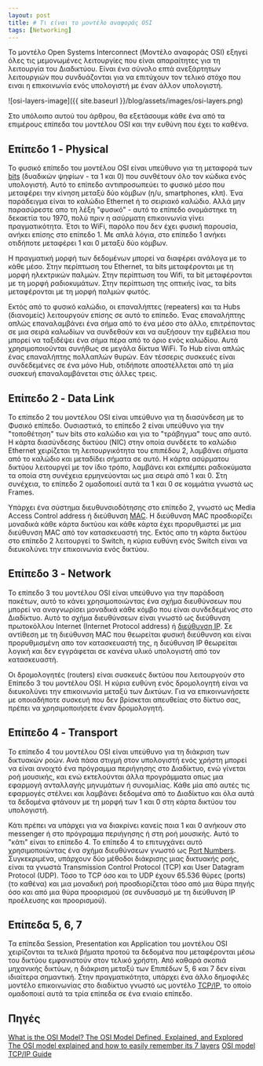 ```yaml
---
layout: post
title: # Τι είναι το μοντέλο αναφοράς OSI
tags: [Networking]
---
```


Το μοντέλο Open Systems Interconnect (Μοντέλο αναφοράς OSI) εξηγεί όλες τις μεμονωμένες λειτουργίες που είναι απαραίτητες για τη λειτουργία του Διαδικτύου. Είναι ένα σύνολο επτά ανεξάρτητων λειτουργιών που συνδυάζονται για να επιτύχουν τον τελικό στόχο που ειναι η επικοινωνία ενός υπολογιστή με έναν άλλον υπολογιστή. 
<!--more-->
![osi-layers-image]({{ site.baseurl }}/blog/assets/images/osi-layers.png)

Στο υπόλοιπο αυτού του άρθρου, θα εξετάσουμε κάθε ένα από τα επιμέρους επίπεδα του μοντέλου OSI και την ευθύνη που έχει το καθένα. 

## Επίπεδο 1 - Physical

Το φυσικό επίπεδο του μοντέλου OSI είναι υπεύθυνο για τη μεταφορά των [bits](https://el.wikipedia.org/wiki/%CE%94%CF%85%CE%B1%CE%B4%CE%B9%CE%BA%CF%8C_%CF%88%CE%B7%CF%86%CE%AF%CE%BF) (δυαδικών ψηφίων - τα 1 και 0) που συνθέτουν όλο τον κώδικα ενός υπολογιστή. Αυτό το επίπεδο αντιπροσωπεύει το φυσικό μέσο που μεταφέρει την κίνηση μεταξύ δύο κόμβων (η/υ, smartphones, κλπ). Ένα παράδειγμα είναι το καλώδιο Ethernet ή το σειριακό καλώδιο. Αλλά μην παρασύρεστε απο τη λέξη "φυσικό" - αυτό το επίπεδο ονομάστηκε τη δεκαετία του 1970, πολύ πριν η ασύρματη επικοινωνία γίνει πραγματικότητα. Έτσι το WiFi, παρόλο που δεν έχει φυσική παρουσία, ανήκει επίσης στο επίπεδο 1.  Με απλά λόγια, στο επίπεδο 1 ανήκει οτιδήποτε μεταφέρει 1 και 0 μεταξύ δύο κόμβων.

Η πραγματική μορφή των δεδομένων μπορεί να διαφέρει ανάλογα με το κάθε μέσο. Στην περίπτωση του Ethernet, τα bits μεταφέρονται με τη μορφή ηλεκτρικών παλμών. Στην περίπτωση του Wifi, τα bit μεταφέρονται με τη μορφή ραδιοκυμάτων. Στην περίπτωση της οπτικής ίνας, τα bits μεταφέρονται με τη μορφή παλμών φωτός. 

Εκτός από το φυσικό καλώδιο, οι επαναλήπτες (repeaters) και τα Hubs (διανομείς) λειτουργούν επίσης σε αυτό το επίπεδο. Ένας επαναλήπτης απλώς επαναλαμβάνει ένα σήμα από το ένα μέσο στο άλλο, επιτρέποντας σε μια σειρά καλωδίων να συνδεθούν και να αυξήσουν την εμβέλεια που μπορεί να ταξιδέψει ένα σήμα πέρα από το όριο ενός καλωδίου. Αυτά χρησιμοποιούνται συνήθως σε μεγάλα δίκτυα WiFi. Το Hub είναι απλώς ένας επαναλήπτης πολλαπλών θυρών. Εάν τέσσερις συσκευές είναι συνδεδεμένες σε ένα μόνο Hub, οτιδήποτε αποστέλλεται από τη μία συσκευή επαναλαμβάνεται στις άλλες τρεις.

## Επίπεδο 2 - Data Link

Το επίπεδο 2 του μοντέλου OSI είναι υπεύθυνο για τη διασύνδεση με το Φυσικό επίπεδο. Ουσιαστικά, το επίπεδο 2 είναι υπεύθυνο για την "τοποθέτηση" των bits στο καλώδιο και για το "τράβηγμα" τους απο αυτό. Η κάρτα διασύνδεσης δικτύου (NIC) στην οποία συνδέετε το καλώδιο Ethernet χειρίζεται τη λειτουργικότητα του επιπέδου 2, λαμβάνει σήματα από το καλώδιο και μεταδίδει σήματα σε αυτό. Η κάρτα ασύρματου δικτύου λειτουργεί με τον ίδιο τρόπο, λαμβάνει και εκπέμπει ραδιοκύματα τα οποία στη συνέχεια ερμηνεύονται ως μια σειρά από 1 και 0. Στη συνέχεια, το επίπεδο 2 ομαδοποιεί αυτά τα 1 και 0 σε κομμάτια γνωστά ως Frames. 

Υπάρχει ένα σύστημα διευθυνσιοδότησης στο επίπεδο 2, γνωστό ως Media Access Control address ή διεύθυνση [MAC](https://el.wikipedia.org/wiki/%CE%94%CE%B9%CE%B5%CF%8D%CE%B8%CF%85%CE%BD%CF%83%CE%B7_MAC). Η διεύθυνση MAC προσδιορίζει μοναδικά κάθε κάρτα δικτύου και κάθε κάρτα έχει προρυθμιστεί με μια διεύθυνση MAC από τον κατασκευαστή της. Εκτός απο τη κάρτα δικτύου στο επίπεδο 2 λειτουργεί το Switch, η κύρια ευθύνη ενός Switch είναι να διευκολύνει την επικοινωνία ενός δικτύου.

## Επίπεδο 3 - Network

Το επίπεδο 3 του μοντέλου OSI είναι υπεύθυνο για την παράδοση πακέτων, αυτό το κάνει χρησιμοποιώντας ένα σχήμα διευθύνσεων που μπορεί να αναγνωρίσει μοναδικά κάθε κόμβο που είναι συνδεδεμένος στο Διαδίκτυο. Αυτό το σχήμα διευθύνσεων είναι γνωστό ως διεύθυνση πρωτοκόλλου Internet (Internet Protocol address) ή [διεύθυνση IP](https://gexos.gr/2020/04/08/%CE%A0%CF%8E%CF%82-%CE%BB%CE%B5%CE%B9%CF%84%CE%BF%CF%85%CF%81%CE%B3%CE%BF%CF%8D%CE%BD-%CE%BF%CE%B9-IP-%CE%B4%CE%B9%CE%B5%CF%85%CE%B8%CF%8D%CE%BD%CF%83%CE%B5%CE%B9%CF%82/). Σε αντίθεση με τη διεύθυνση MAC που θεωρείται φυσική διεύθυνση και είναι προρυθμισμένη απο τον κατασκευαστή της, η διεύθυνση IP θεωρείται λογική και δεν εγγράφεται σε κανένα υλικό υπολογιστή από τον κατασκευαστή.   

Οι δρομολογητές (routers) είναι συσκευές δικτύου που λειτουργούν στο Επίπεδο 3 του μοντέλου OSI. Η κύρια ευθύνη ενός δρομολογητή είναι να διευκολύνει την επικοινωνία μεταξύ των Δικτύων. Για να επικοινωνήσετε με οποιαδήποτε συσκευή που δεν βρίσκεται απευθείας στο δίκτυο σας, πρέπει να χρησιμοποιήσετε έναν δρομολογητή.  

## Επίπεδο 4 - Transport

Το επίπεδο 4 του μοντέλου OSI είναι υπεύθυνο για τη διάκριση των δικτυακών ροών. Ανά πάσα στιγμή στον υπολογιστή ενός χρήστη μπορεί να είναι ανοιχτό ένα πρόγραμμα περιήγησης στο Διαδίκτυο, ενώ γίνεται ροή μουσικής, και ενώ εκτελούνται άλλα προγράμματα οπως μια εφαρμογή ανταλλαγής μηνυμάτων ή συνομιλίας. Κάθε μία από αυτές τις εφαρμογές στέλνει και λαμβάνει δεδομένα από το Διαδίκτυο και όλα αυτά τα δεδομένα φτάνουν με τη μορφή των 1 και 0 στη κάρτα δικτύου του υπολογιστή. 

Κάτι πρέπει να υπάρχει για να διακρίνει κανείς ποια 1 και 0 ανήκουν στο messenger ή στο πρόγραμμα περιήγησης ή στη ροή μουσικής. Αυτό το "κάτι" είναι το επίπεδο 4. Το επίπεδο 4 το επιτυγχάνει αυτό χρησιμοποιώντας ένα σχήμα διευθύνσεων γνωστό ως [Port Numbers](https://el.wikipedia.org/wiki/%CE%9A%CE%B1%CF%84%CE%AC%CE%BB%CE%BF%CE%B3%CE%BF%CF%82_%CE%B8%CF%85%CF%81%CF%8E%CE%BD_TCP_%CE%BA%CE%B1%CE%B9_UDP). Συγκεκριμένα, υπάρχουν δύο μέθοδοι διάκρισης μιας δικτυακής ροής, είναι τα γνωστά Transmission Control Protocol (TCP) και User Datagram Protocol (UDP). Τόσο το TCP όσο και το UDP έχουν 65.536 θύρες (ports) (το καθένα) και μια μοναδική ροή προσδιορίζεται τόσο από μια θύρα πηγής όσο και από μια θύρα προορισμού (σε συνδυασμό με τη διεύθυνση IP προέλευσης και προορισμού).

## Επίπεδα 5, 6, 7

Τα επίπεδα Session, Presentation και Application του μοντέλου OSI χειρίζονται τα τελικά βήματα προτού τα δεδομένα που μεταφέρονται μέσω του δικτύου εμφανιστούν στον τελικό χρήστη. Από καθαρά σκοπιά μηχανικής δικτύων, η διάκριση μεταξύ των Επιπέδων 5, 6 και 7 δεν είναι ιδιαίτερα σημαντική. Στην πραγματικότητα, υπάρχει ένα άλλο δημοφιλές μοντέλο επικοινωνίας στο διαδίκτυο γνωστό ως μοντέλο [TCP/IP](http://www.tcpipguide.com/free/diagrams/tcpiplayers.png), το οποίο ομαδοποιεί αυτά τα τρία επίπεδα σε ένα ενιαίο επίπεδο. 

## Πηγές

[What is the OSI Model? The OSI Model Defined, Explained, and Explored](https://www.forcepoint.com/cyber-edu/osi-model)
[The OSI model explained and how to easily remember its 7 layers](https://www.networkworld.com/article/3239677/the-osi-model-explained-and-how-to-easily-remember-its-7-layers.html)
[OSI model](https://en.wikipedia.org/wiki/OSI_model)
[TCP/IP Guide](http://www.tcpipguide.com)
 

  
